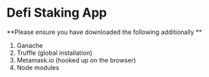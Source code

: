 # Defi Staking App


**Please ensure you have downloaded the following additionally **

1. Ganache
2. Truffle (global installation)
3. Metamask.io (hooked up on the browser)
4. Node modules
